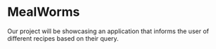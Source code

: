 # MealWorms
Our project will be showcasing an application that informs the user of different recipes based on their query.
